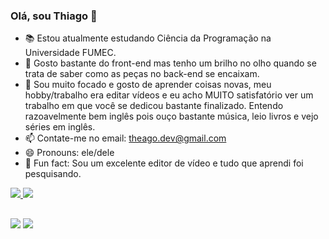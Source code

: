 ### Olá, sou Thiago 👋

- 📚 Estou atualmente estudando Ciência da Programação na Universidade FUMEC.
- 🤔 Gosto bastante do front-end mas tenho um brilho no olho quando se trata de saber como as peças no back-end se encaixam.
- 💬 Sou muito focado e gosto de aprender coisas novas, meu hobby/trabalho era editar vídeos e eu acho MUITO satisfatório ver um trabalho em que você se dedicou bastante finalizado. Entendo razoavelmente bem inglês pois ouço bastante música, leio livros e vejo séries em inglês.
- 📫 Contate-me no email: theago.dev@gmail.com
- 😄 Pronouns: ele/dele
- 🌱 Fun fact: Sou um excelente editor de vídeo e tudo que aprendi foi pesquisando.
<div>
  <a href="https://github.com/thetheago">
  <a href="[https://github.com/thetheago/Portifolio](https://github.com/thetheago/CellphonePlans)">
    <img src="https://github-readme-stats.vercel.app/api/pin/?username=thetheago&repo=CellphonePlans&theme=radical" />
  </a>
  <a href="https://github.com/thetheago/Finnance-backend-challange">
    <img src="https://github-readme-stats.vercel.app/api/pin/?username=thetheago&repo=Finnance-backend-challange&theme=radical"/>
  </a>
</div>
  
  ##
<div> 
  <a href = "mailto:theago.dev@gmail.com"><img src="https://img.shields.io/badge/-Gmail-%23333?style=for-the-badge&logo=gmail&logoColor=white" target="_blank"></a>
  <a href="https://www.linkedin.com/in/thetheago" target="_blank"><img src="https://img.shields.io/badge/-LinkedIn-%230077B5?style=for-the-badge&logo=linkedin&logoColor=white" target="_blank"></a>
</div>
